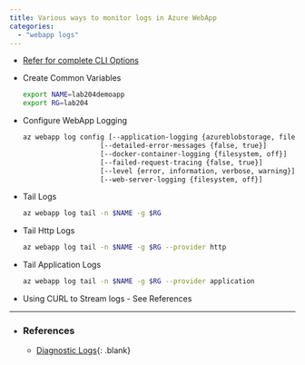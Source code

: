 ```yaml
---
title: Various ways to monitor logs in Azure WebApp
categories: 
  - "webapp logs"
---
```


- [Refer for complete CLI Options](cli.html)
- Create Common Variables
  ```bash
  export NAME=lab204demoapp
  export RG=lab204
  ```

- Configure WebApp Logging
  ```bash
  az webapp log config [--application-logging {azureblobstorage, filesystem, off}]
                     [--detailed-error-messages {false, true}]
                     [--docker-container-logging {filesystem, off}]
                     [--failed-request-tracing {false, true}]
                     [--level {error, information, verbose, warning}]
                     [--web-server-logging {filesystem, off}]
  ```
- Tail Logs
  ```bash
  az webapp log tail -n $NAME -g $RG 
  ```

- Tail Http Logs
  ```bash
  az webapp log tail -n $NAME -g $RG --provider http
  ```

- Tail Application Logs
  ```bash
  az webapp log tail -n $NAME -g $RG --provider application
  ```
- Using CURL to Stream logs - See References

---

- ### References
  - [Diagnostic Logs](https://github.com/projectkudu/kudu/wiki/Diagnostic-Log-Stream){: .blank}